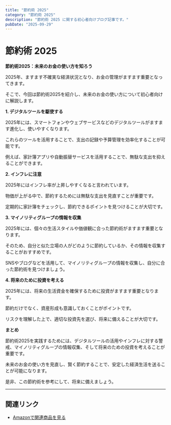 ```yaml
---
title: "節約術 2025"
category: "節約術 2025"
description: "節約術 2025 に関する初心者向けブログ記事です。"
pubDate: "2025-09-29"
---
```


# 節約術 2025

**節約術2025：未来のお金の使い方を知ろう**

2025年、ますます不確実な経済状況となり、お金の管理がますます重要となってきます。

そこで、今回は節約術2025を紹介し、未来のお金の使い方について初心者向けに解説します。



**1. デジタルツールを駆使する**

2025年には、スマートフォンやウェブサービスなどのデジタルツールがますます進化し、使いやすくなります。

これらのツールを活用することで、支出の記録や予算管理を効率化することが可能です。

例えば、家計簿アプリや自動振替サービスを活用することで、無駄な支出を抑えることができます。



**2. インフレに注意**

2025年にはインフレ率が上昇しやすくなると言われています。

物価が上がる中で、節約するためには無駄な支出を見直すことが重要です。

定期的に家計簿をチェックし、節約できるポイントを見つけることが大切です。



**3. マイノリティグループの情報を収集**

2025年には、個々の生活スタイルや価値観に合った節約術がますます重要となります。

そのため、自分と似た立場の人がどのように節約しているか、その情報を収集することがおすすめです。

SNSやブログなどを活用して、マイノリティグループの情報を収集し、自分に合った節約術を見つけましょう。



**4. 将来のために投資を考える**

2025年には、将来の生活資金を確保するために投資がますます重要となります。

節約だけでなく、資産形成も意識しておくことがポイントです。

リスクを理解した上で、適切な投資先を選び、将来に備えることが大切です。



**まとめ**

節約術2025を実践するためには、デジタルツールの活用やインフレに対する警戒、マイノリティグループの情報収集、そして将来のための投資を考えることが重要です。

未来のお金の使い方を見直し、賢く節約することで、安定した経済生活を送ることが可能になります。

是非、この節約術を参考にして、将来に備えましょう。



---

## 関連リンク

- [Amazonで関連商品を見る](https://www.amazon.co.jp/s?k=%E7%AF%80%E7%B4%84%E8%A1%93+2025&tag=autowritehubai-22)
